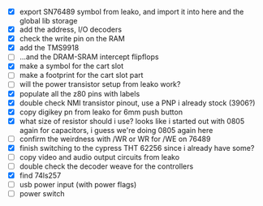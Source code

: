 - [x] export SN76489 symbol from leako, and import it into here and the global lib storage
- [x] add the address, I/O decoders
- [x] check the write pin on the RAM
- [x] add the TMS9918
- [ ] ...and the DRAM-SRAM intercept flipflops
- [x] make a symbol for the cart slot
- [ ] make a footprint for the cart slot part
- [ ] will the power transistor setup from leako work?
- [x] populate all the z80 pins with labels
- [x] double check NMI transistor pinout, use a PNP i already stock (3906?)
- [x] copy digikey pn from leako for 6mm push button
- [x] what size of resistor should i use? looks like i started out with 0805 again for capacitors, i guess we're doing 0805 again here
- [ ] confirm the weirdness with /WR or WR for /WE on 76489
- [x] finish switching to the cypress THT 62256 since i already have some?
- [ ] copy video and audio output circuits from leako
- [ ] double check the decoder weave for the controllers
- [x] find 74ls257
- [ ] usb power input (with power flags)
- [ ] power switch
